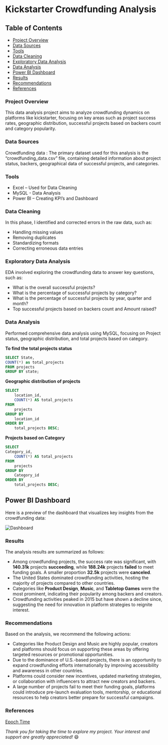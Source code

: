 # Kickstarter Crowdfunding Analysis

## Table of Contents

- [Project Overview](#project-overview)
- [Data Sources](#data-sources)
- [Tools](#tools)
- [Data Cleaning](#data-cleaning)
- [Exploratory Data Analysis](#exploratory-data-analysis)
- [Data Analysis](#data-analysis)
- [Power BI Dashboard](#power-bi-dashboard)
- [Results](#results)
- [Recommendations](#recommendations)
- [References](#references)
  
### Project Overview

This data analysis project aims to analyze crowdfunding dynamics on platforms like kickstarter, focusing on key areas such as project success rates, geographic distribution, successful projects based on backers count and category popularity.

### Data Sources

Crowdfunding data : The primary dataset used for this analysis is the “crowdfunding_data.csv” file, containing detailed information about project status, backers, geographical data of successful projects, and categories.

### Tools

- Excel – Used for Data Cleaning 
- MySQL -  Data Analysis
- Power BI – Creating KPI’s and Dashboard

### Data Cleaning

In this phase, I identified and corrected errors in the raw data, such as:
- Handling missing values
- Removing duplicates
- Standardizing formats
- Correcting erroneous data entries

### Exploratory Data Analysis

EDA involved exploring the crowdfunding data to answer key questions, such as:
-	What is the overall successful projects?
-	What is the percentage of successful projects by category?
-	What is the percentage of successful projects by year, quarter and month?
-	Top successful projects based on backers count and Amount raised?

### Data Analysis

Performed comprehensive data analysis using MySQL, focusing on Project status, geographic distribution, and total projects based on category.

**To find the total projects status**

```sql
SELECT State,
COUNT(*) as total_projects
FROM projects 
GROUP BY state;
```

**Geographic distribution of projects**

```sql
SELECT 
    location_id, 
    COUNT(*) AS total_projects
FROM 
    projects
GROUP BY 
    location_id
ORDER BY 
    total_projects DESC;
```

**Projects based on Category**

```sql
SELECT
Category_id, 
    COUNT(*) AS total_projects
FROM 
    projects
GROUP BY 
    Category_id
ORDER BY 
    total_projects DESC;
```

## Power BI Dashboard

Here is a preview of the dashboard that visualizes key insights from the crowdfunding data:

![Dashboard]()

### Results

The analysis results are summarized as follows:
-	Among crowdfunding projects, the success rate was significant, with **140.31k** projects **succeeding**, while **188.24k** projects **failed** to meet funding goals. A smaller proportion **32.5k** projects were **canceled**.
-	The United States dominated crowdfunding activities, hosting the majority of projects compared to other countries.
-	Categories like **Product Design**, **Music**, and **Tabletop Games** were the most prominent, indicating their popularity among backers and creators.
-	Crowdfunding activities peaked in 2015 but have shown a decline since, suggesting the need for innovation in platform strategies to reignite interest.

### Recommendations

Based on the analysis, we recommend the following actions:
-	Categories like Product Design and Music are highly popular, creators and platforms should focus on supporting these areas by offering targeted resources or promotional opportunities.
-	Due to the dominance of U.S.-based projects, there is an opportunity to expand crowdfunding efforts internationally by improving accessibility and awareness in other countries.
-	Platforms could consider new incentives, updated marketing strategies, or collaboration with influencers to attract new creators and backers.
-	A large number of projects fail to meet their funding goals, platforms could introduce pre-launch evaluation tools, mentorship, or educational resources to help creators better prepare for successful campaigns.

### References

[Epoch Time](https://www.epochconverter.com/)



*Thank you for taking the time to explore my project. Your interest and support are greatly appreciated!* 😄



